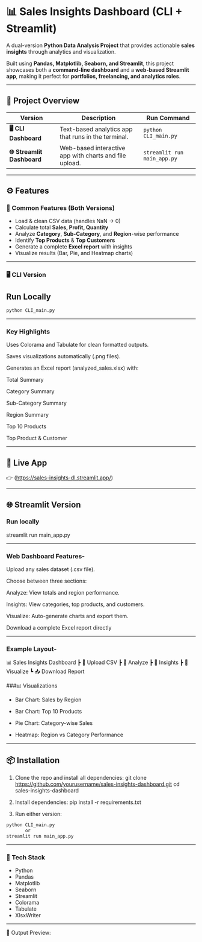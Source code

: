 # 📊 Sales Insights Dashboard (CLI + Streamlit)

A dual-version **Python Data Analysis Project** that provides actionable **sales insights** through analytics and visualization.

Built using **Pandas, Matplotlib, Seaborn, and Streamlit**, this project showcases both a **command-line dashboard** and a **web-based Streamlit app**, making it perfect for **portfolios, freelancing, and analytics roles**.

---

## 🧩 Project Overview

| Version | Description | Run Command |
|----------|--------------|--------------|
| **🖥️ CLI Dashboard** | Text-based analytics app that runs in the terminal. | `python CLI_main.py` |
| **🌐 Streamlit Dashboard** | Web-based interactive app with charts and file upload. | `streamlit run main_app.py` |

---

## ⚙️ Features

### 🔹 Common Features (Both Versions)
- Load & clean CSV data (handles NaN → 0)
- Calculate total **Sales, Profit, Quantity**
- Analyze **Category**, **Sub-Category**, and **Region**-wise performance
- Identify **Top Products** & **Top Customers**
- Generate a complete **Excel report** with insights
- Visualize results (Bar, Pie, and Heatmap charts)

---

### 🖥️ CLI Version

## Run Locally
```bash
python CLI_main.py

```
---

### Key Highlights

Uses Colorama and Tabulate for clean formatted outputs.

Saves visualizations automatically (.png files).

Generates an Excel report (analyzed_sales.xlsx) with:

Total Summary

Category Summary

Sub-Category Summary

Region Summary

Top 10 Products

Top Product & Customer

---

## 🚀 Live App
👉 (https://sales-insights-dl.streamlit.app/)

---

## 🌐 Streamlit Version

### Run locally 
streamlit run main_app.py

---

### Web Dashboard Features-

Upload any sales dataset (.csv file).

Choose between three sections:

Analyze: View totals and region performance.

Insights: View categories, top products, and customers.

Visualize: Auto-generate charts and export them.

Download a complete Excel report directly

---

### Example Layout-
📊 Sales Insights Dashboard
 ┣ 📂 Upload CSV
 ┣ 🔘 Analyze
 ┣ 🔘 Insights
 ┣ 🔘 Visualize
 ┗ 📥 Download Report

###📊 Visualizations

- Bar Chart: Sales by Region

- Bar Chart: Top 10 Products

- Pie Chart: Category-wise Sales

- Heatmap: Region vs Category Performance

---

## 📦 Installation
1. Clone the repo and install all dependencies:
git clone https://github.com/yourusername/sales-insights-dashboard.git
cd sales-insights-dashboard

2. Install dependencies:
pip install -r requirements.txt

3. Run either version:
```bash
python CLI_main.py
       or
streamlit run main_app.py
```


---

### 🧠 Tech Stack
- Python
- Pandas
- Matplotlib
- Seaborn
- Streamlit
- Colorama
- Tabulate
- XlsxWriter

---

📸 Output Preview:




